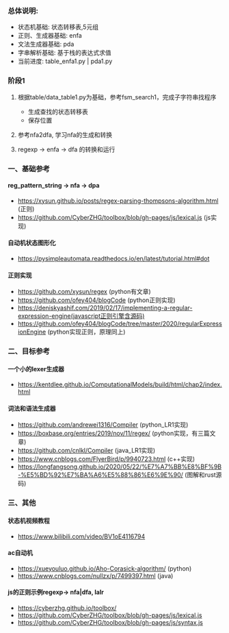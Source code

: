 ### 总体说明:
* 状态机基础: 状态转移表,5元组
* 正则、生成器基础: enfa
* 文法生成器基础: pda
* 字串解析基础: 基于栈的表达式求值
* 当前进度: table_enfa1.py | pda1.py

### 阶段1
1. 根据table/data_table1.py为基础，参考fsm_search1，完成子字符串找程序
    * 生成查找的状态转移表
    * 保存位置
    
2. 参考nfa2dfa, 学习nfa的生成和转换
3. regexp -> enfa -> dfa 的转换和运行

### 一、基础参考

#### reg_pattern_string -> nfa -> dpa
* https://xysun.github.io/posts/regex-parsing-thompsons-algorithm.html (正则)
* https://github.com/CyberZHG/toolbox/blob/gh-pages/js/lexical.js (js实现)


#### 自动机状态图形化
* https://pysimpleautomata.readthedocs.io/en/latest/tutorial.html#dot

#### 正则实现
* https://github.com/xysun/regex (python有文章)
* https://github.com/ofey404/blogCode (python正则实现)
* https://deniskyashif.com/2019/02/17/implementing-a-regular-expression-engine(javascript正则引擎含源码)
* https://github.com/ofey404/blogCode/tree/master/2020/regularExpressionEngine (python实现正则，原理同上)


### 二、目标参考

#### 一个小的lexer生成器
* https://kentdlee.github.io/ComputationalModels/build/html/chap2/index.html

#### 词法和语法生成器
* https://github.com/andrewei1316/Compiler (python_LR1实现)
* https://boxbase.org/entries/2019/nov/11/regex/  (python实现，有三篇文章)
* https://github.com/cnlkl/Compiler (java_LR1实现)
* https://www.cnblogs.com/FlyerBird/p/9940723.html (c++实现)
* https://longfangsong.github.io/2020/05/22/%E7%A7%BB%E8%BF%9B-%E5%BD%92%E7%BA%A6%E5%88%86%E6%9E%90/ (图解和rust源码)


### 三、其他

#### 状态机视频教程
* https://www.bilibili.com/video/BV1oE4116794 

#### ac自动机
* https://xueyouluo.github.io/Aho-Corasick-algorithm/ (python)
* https://www.cnblogs.com/nullzx/p/7499397.html (java)

#### js的正则示例regexp-> nfa|dfa, lalr
* https://cyberzhg.github.io/toolbox/
* https://github.com/CyberZHG/toolbox/blob/gh-pages/js/lexical.js
* https://github.com/CyberZHG/toolbox/blob/gh-pages/js/syntax.js